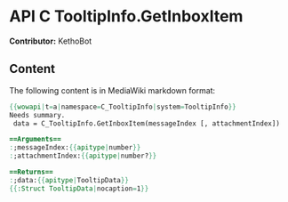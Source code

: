# API C TooltipInfo.GetInboxItem

**Contributor:** KethoBot

## Content

The following content is in MediaWiki markdown format:

```mediawiki
{{wowapi|t=a|namespace=C_TooltipInfo|system=TooltipInfo}}
Needs summary.
 data = C_TooltipInfo.GetInboxItem(messageIndex [, attachmentIndex])

==Arguments==
:;messageIndex:{{apitype|number}}
:;attachmentIndex:{{apitype|number?}}

==Returns==
:;data:{{apitype|TooltipData}}
{{:Struct TooltipData|nocaption=1}}
```